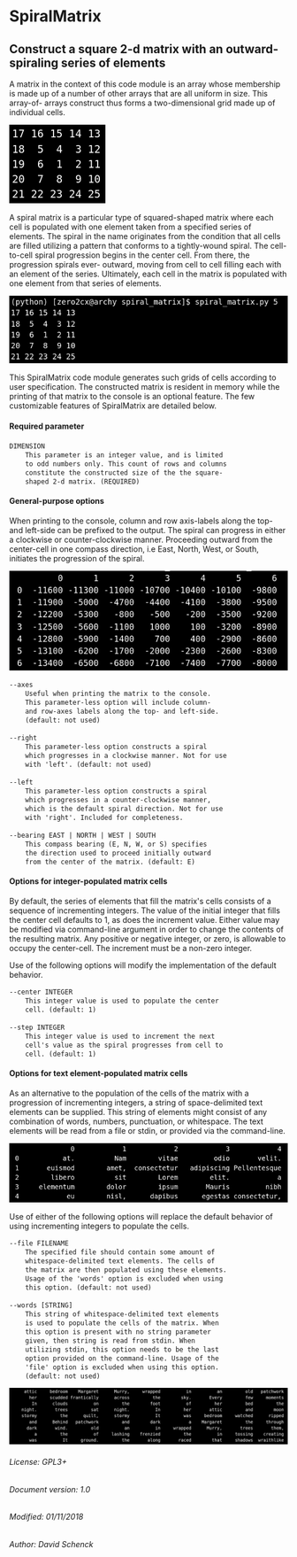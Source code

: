 # SpiralMatrix

## Construct a square 2-d matrix with an outward-spiraling series of elements


A matrix in the context of this code module is an array whose membership is made
up of a number of other arrays that are all uniform in size. This array-of-
arrays construct thus forms a two-dimensional grid made up of individual cells.

![5x5 spiral matrix](docs/images/spiral_matrix_5.png "5x5 spiral matrix")

A spiral matrix is a particular type of squared-shaped matrix where each cell is
populated with one element taken from a specified series of elements. The spiral
in the name originates from the condition that all cells are filled utilizing a
pattern that conforms to a tightly-wound spiral. The cell-to-cell spiral
progression begins in the center cell. From there, the progression spirals ever-
outward, moving from cell to cell filling each with an element of the series.
Ultimately, each cell in the matrix is populated with one element from that
series of elements.

![5x5 including command-line](docs/images/spiral_matrix_5+command_line.png "5x5  including command-line")

This SpiralMatrix code module generates such grids of cells according to user
specification. The constructed matrix is resident in memory while the printing
of that matrix to the console is an optional feature. The few customizable
features of SpiralMatrix are detailed below.

#### Required parameter

    DIMENSION
        This parameter is an integer value, and is limited
        to odd numbers only. This count of rows and columns
        constitute the constructed size of the the square-
        shaped 2-d matrix. (REQUIRED)

#### General-purpose options

When printing to the console, column and row axis-labels along the top- and
left-side can be prefixed to the output. The spiral can progress in either
a clockwise or counter-clockwise manner. Proceeding outward from the
center-cell in one compass direction, i.e East, North, West, or South,
initiates the progression of the spiral.

![7x7 with axes, bearing: south, center: 1000, step: -300](docs/images/spiral_matrix_7+axes+bearing_south+center1000+step-300.png "7x7 with axes, bearing: south, center: 1000, step: -300")

    --axes
        Useful when printing the matrix to the console.
        This parameter-less option will include column-
        and row-axes labels along the top- and left-side.
        (default: not used)

    --right
        This parameter-less option constructs a spiral
        which progresses in a clockwise manner. Not for use
        with 'left'. (default: not used)

    --left
        This parameter-less option constructs a spiral
        which progresses in a counter-clockwise manner,
        which is the default spiral direction. Not for use
        with 'right'. Included for completeness.

    --bearing EAST | NORTH | WEST | SOUTH
        This compass bearing (E, N, W, or S) specifies
        the direction used to proceed initially outward
        from the center of the matrix. (default: E)

#### Options for integer-populated matrix cells

By default, the series of elements that fill the matrix's cells consists of a
sequence of incrementing integers. The value of the initial integer that fills
the center cell defaults to 1, as does the increment value. Either value may be
modified via command-line argument in order to change the contents of the
resulting matrix. Any positive or negative integer, or zero, is allowable to
occupy the center-cell. The increment must be a non-zero integer.

Use of the following options will modify the implementation of the default
behavior.

    --center INTEGER
        This integer value is used to populate the center
        cell. (default: 1)

    --step INTEGER
        This integer value is used to increment the next
        cell's value as the spiral progresses from cell to
        cell. (default: 1)

#### Options for text element-populated matrix cells

As an alternative to the population of the cells of the matrix with a
progression of incrementing integers, a string of space-delimited text
elements can be supplied. This string of elements might consist of any
combination of words, numbers, punctuation, or whitespace. The text elements
will be read from a file or stdin, or provided via the command-line.

![5x5 with axes, bearing: south, series: lorem_ipsum](docs/images/spiral_matrix_5+axes+bearing_south+right+file_lorem_ipsum.png "5x5 with axes, bearing: south, series: lorem_ipsum")

Use of either of the following options will replace the default behavior of
using incrementing integers to populate the cells.

    --file FILENAME
        The specified file should contain some amount of
        whitespace-delimited text elements. The cells of
        the matrix are then populated using these elements.
        Usage of the 'words' option is excluded when using
        this option. (default: not used)

    --words [STRING]
        This string of whitespace-delimited text elements
        is used to populate the cells of the matrix. When
        this option is present with no string parameter
        given, then string is read from stdin. When
        utilizing stdin, this option needs to be the last
        option provided on the command-line. Usage of the
        'file' option is excluded when using this option.
        (default: not used)

![9x9, spiral: right, series: stormy_night](docs/images/spiral_matrix_9+right+words_stormy_night.png "9x9, spiral: right, series: stormy_night")

###### License: GPL3+
###### Document version: 1.0
###### Modified: 01/11/2018
###### Author: David Schenck
